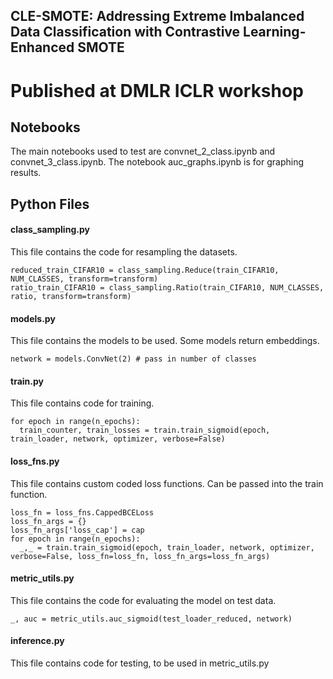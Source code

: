 ## CLE-SMOTE: Addressing Extreme Imbalanced Data Classification with Contrastive Learning-Enhanced SMOTE
# Published at DMLR ICLR workshop 

## Notebooks 
The main notebooks used to test are convnet_2_class.ipynb and convnet_3_class.ipynb. The notebook auc_graphs.ipynb is for graphing results. 

## Python Files

#### class_sampling.py
This file contains the code for resampling the datasets. 

```
reduced_train_CIFAR10 = class_sampling.Reduce(train_CIFAR10, NUM_CLASSES, transform=transform)
ratio_train_CIFAR10 = class_sampling.Ratio(train_CIFAR10, NUM_CLASSES, ratio, transform=transform)
```

#### models.py
This file contains the models to be used. Some models return embeddings. 

```
network = models.ConvNet(2) # pass in number of classes
```


#### train.py
This file contains code for training. 

```
for epoch in range(n_epochs):
  train_counter, train_losses = train.train_sigmoid(epoch, train_loader, network, optimizer, verbose=False)
```

#### loss_fns.py
This file contains custom coded loss functions. Can be passed into the train function. 

```
loss_fn = loss_fns.CappedBCELoss
loss_fn_args = {}
loss_fn_args['loss_cap'] = cap
for epoch in range(n_epochs):
  _,_ = train.train_sigmoid(epoch, train_loader, network, optimizer, verbose=False, loss_fn=loss_fn, loss_fn_args=loss_fn_args)

```

#### metric_utils.py
This file contains the code for evaluating the model on test data. 
```
_, auc = metric_utils.auc_sigmoid(test_loader_reduced, network)
```

#### inference.py
This file contains code for testing, to be used in metric_utils.py 
